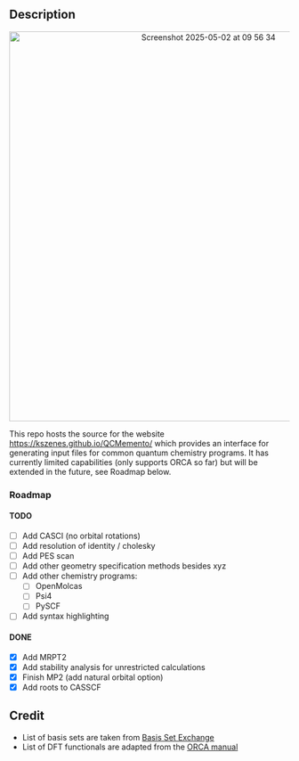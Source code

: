 ## Description

<p align="center">
  <img width="700" alt="Screenshot 2025-05-02 at 09 56 34" src="https://github.com/user-attachments/assets/d34f471c-ffd2-4f75-93b9-c10100e5fd4f" />
</p>

This repo hosts the source for the website https://kszenes.github.io/QCMemento/ which provides an interface for generating input files for common quantum chemistry programs.
It has currently limited capabilities (only supports ORCA so far) but will be extended in the future, see Roadmap below.

### Roadmap

#### TODO

- [ ] Add CASCI (no orbital rotations)
- [ ] Add resolution of identity / cholesky
- [ ] Add PES scan
- [ ] Add other geometry specification methods besides xyz
- [ ] Add other chemistry programs:
  - [ ] OpenMolcas
  - [ ] Psi4
  - [ ] PySCF
- [ ] Add syntax highlighting

#### DONE
- [x] Add MRPT2
- [x] Add stability analysis for unrestricted calculations
- [x] Finish MP2 (add natural orbital option)
- [x] Add roots to CASSCF

## Credit

- List of basis sets are taken from [Basis Set Exchange](https://github.com/MolSSI-BSE/basis_set_exchange)
- List of DFT functionals are adapted from the [ORCA manual](https://www.faccts.de/docs/orca/6.0/manual/contents/detailed/model.html#choice-of-functional)
